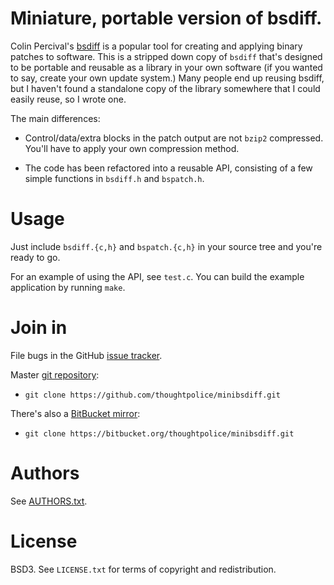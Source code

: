 # Miniature, portable version of bsdiff.

Colin Percival's [bsdiff][] is a popular tool for creating and
applying binary patches to software. This is a stripped down copy of
`bsdiff` that's designed to be portable and reusable as a library in
your own software (if you wanted to say, create your own update
system.) Many people end up reusing bsdiff, but I haven't found a
standalone copy of the library somewhere that I could easily reuse, so
I wrote one.

The main differences:

  * Control/data/extra blocks in the patch output are not `bzip2`
    compressed. You'll have to apply your own compression method.

  * The code has been refactored into a reusable API, consisting of a
    few simple functions in `bsdiff.h` and `bspatch.h`.

# Usage

Just include `bsdiff.{c,h}` and `bspatch.{c,h}` in your source tree
and you're ready to go.

For an example of using the API, see `test.c`. You can build the
example application by running `make`.

# Join in

File bugs in the GitHub [issue tracker][].

Master [git repository][gh]:

* `git clone https://github.com/thoughtpolice/minibsdiff.git`

There's also a [BitBucket mirror][bb]:

* `git clone https://bitbucket.org/thoughtpolice/minibsdiff.git`

# Authors

See [AUTHORS.txt](https://raw.github.com/thoughtpolice/minibsdiff/master/AUTHORS.txt).

# License

BSD3. See `LICENSE.txt` for terms of copyright and redistribution.

[bsdiff]: http://www.daemonology.net/bsdiff/
[issue tracker]: http://github.com/thoughtpolice/minibsdiff/issues
[gh]: http://github.com/thoughtpolice/minibsdiff
[bb]: http://bitbucket.org/thoughtpolice/minibsdiff
